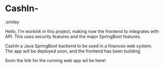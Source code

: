 # CashIn-
 :smiley
 
Hello, I'm workink in this project, making now the frontend to integrates with API.
This uses security features and the major SpringBoot features. 

CashIn a Java SpringBoot backend to be used in a finances web system. The app will be deployed soon, and the frontend has been building

Soon the link for the running web app wil be here!


